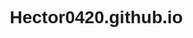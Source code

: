 # Hector0420.github.io
<html lang="es">
<head>
    <meta charset="UTF-8">
    <meta name="viewport" content="width=device-width, initial-scale=1.0">
    <title>Preparatoria Oficial No. 56 - YouTube</title>
    <style>
        /* Estilos generales */
        * {
            margin: 0;
            padding: 0;
            box-sizing: border-box;
            font-family: 'Arial', sans-serif;
        }

        body {
            background-color: #f9f9f9;
            color: #333;
            line-height: 1.6;
        }

        header {
            background-color: #e62117; /* Rojo YouTube */
            color: white;
            padding: 1rem;
            text-align: center;
            box-shadow: 0 2px 5px rgba(0, 0, 0, 0.1);
        }

        .logo {
            font-size: 1.8rem;
            font-weight: bold;
        }

        .container {
            max-width: 1200px;
            margin: 0 auto;
            padding: 1rem;
        }

        /* Sección del video destacado */
        .featured-video {
            margin: 2rem 0;
            text-align: center;
        }

        .video-container {
            position: relative;
            padding-bottom: 56.25%; /* Relación 16:9 */
            height: 0;
            overflow: hidden;
            margin-bottom: 1rem;
        }

        .video-container iframe {
            position: absolute;
            top: 0;
            left: 0;
            width: 100%;
            height: 100%;
            border: none;
            border-radius: 8px;
        }

        /* Sección de videos adicionales */
        .video-grid {
            display: grid;
            grid-template-columns: repeat(auto-fill, minmax(250px, 1fr));
            gap: 1.5rem;
            margin: 2rem 0;
        }

        .video-card {
            background: white;
            border-radius: 8px;
            overflow: hidden;
            box-shadow: 0 2px 10px rgba(0, 0, 0, 0.1);
            transition: transform 0.3s;
        }

        .video-card:hover {
            transform: translateY(-5px);
        }

        .thumbnail {
            width: 100%;
            height: 140px;
            background-color: #ddd;
            display: flex;
            align-items: center;
            justify-content: center;
            color: #777;
            font-size: 0.9rem;
        }

        .video-info {
            padding: 1rem;
        }

        .video-info h3 {
            font-size: 1rem;
            margin-bottom: 0.5rem;
        }

        /* Call-To-Action (Suscribirse) */
        .cta {
            background-color: #e62117;
            color: white;
            text-align: center;
            padding: 2rem;
            border-radius: 8px;
            margin: 2rem 0;
        }

        .cta h2 {
            margin-bottom: 1rem;
        }

        .subscribe-btn {
            background-color: white;
            color: #e62117;
            border: none;
            padding: 0.8rem 1.5rem;
            font-size: 1rem;
            font-weight: bold;
            border-radius: 50px;
            cursor: pointer;
            transition: background-color 0.3s;
        }

        .subscribe-btn:hover {
            background-color: #f0f0f0;
        }

        footer {
            text-align: center;
            padding: 1.5rem;
            background-color: #333;
            color: white;
            margin-top: 2rem;
        }

        /* Responsive */
        @media (max-width: 768px) {
            .video-grid {
                grid-template-columns: 1fr;
            }
        }
    </style>
</head>
<body>
    <!-- Header con logo -->
    <header>
        <div class="logo">Preparatoria Oficial No. 56</div>
    </header>

    <div class="container">
        <!-- Video destacado -->
        <section class="featured-video">
            <h2>Video Destacado</h2>
            <div class="video-container">
                <!-- Reemplaza el ID del video de YouTube -->
                <iframe 
                    src="https://www.youtube.com/embed/?autoplay=1&mute=1" 
                    frameborder="0" 
                    allow="accelerometer; autoplay; clipboard-write; encrypted-media; gyroscope; picture-in-picture" 
                    allowfullscreen>
                </iframe>
            </div>
            <p>Mira nuestro contenido más reciente.</p>
        </section>

        <!-- Call-To-Action (Suscribirse) -->
        <section class="cta">
            <h2>¡Suscríbete a nuestro canal!</h2>
            <button class="subscribe-btn" id="subscribeBtn">Suscribirse</button>
        </section>

        <!-- Videos adicionales (placeholders) -->
        <section>
            <h2>Más videos</h2>
            <div class="video-grid">
                <!-- Video 1 -->
                <div class="video-card">
                    <div class="thumbnail">Miniatura del Video 1</div>
                    <div class="video-info">
                        <h3>Título del Video 1</h3>
                        <p>Descripción breve...</p>
                    </div>
                </div>

                <!-- Video 2 -->
                <div class="video-card">
                    <div class="thumbnail">Miniatura del Video 2</div>
                    <div class="video-info">
                        <h3>Título del Video 2</h3>
                        <p>Descripción breve...</p>
                    </div>
                </div>

                <!-- Video 3 -->
                <div class="video-card">
                    <div class="thumbnail">Miniatura del Video 3</div>
                    <div class="video-info">
                        <h3>Título del Video 3</h3>
                        <p>Descripción breve...</p>
                    </div>
                </div>
            </div>
        </section>
    </div>

    <!-- Footer -->
    <footer>
        <p>&copy; 2024 Preparatoria Oficial No. 56. Todos los derechos reservados.</p>
    </footer>

    <!-- JavaScript para el botón de suscripción -->
    <script>
        document.getElementById('subscribeBtn').addEventListener('click', function() {
            // Reemplaza con el enlace real de tu canal
            window.open('[https://www.youtube.com/watch?v=VnIkPqDwKXU]', '_blank');
        });
    </script>
</body>
</html>
